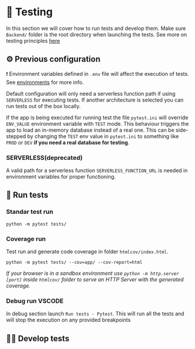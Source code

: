 # 🧪 Testing

In this section we will cover how to run tests and develop them. Make sure `Backend/` folder is the root directory when launching the tests. See more on testing principles [here](../utils/Testing-Principles.md)


## ⚙ Previous configuration

❗ Environment variables defined in `.env` file will affect the execution of tests. See [environments](Environment.md) for more info.

Default configuration will only need a serverless function path if using `SERVERLESS` for executing tests. If another architecture is selected you can run tests out of the box locally.

If the app is being executed for running test the file `pytest.ini` will override `ENV_VALUE` environment variable with `TEST` mode. This behaviour triggers the app to load an in-memory database instead of a real one. This can be side-stepped by changing the `TEST` env value in `pytest.ini` to something like `PROD` or `DEV` **if you need a real database for testing**.

### SERVERLESS(deprecated)

A valid path for a serverless function `SERVERLESS_FUNCTION_URL` is needed in environment variables for proper functioning.



## 🧪 Run tests

### Standar test run

```console
python -m pytest tests/
```

### Coverage run

Test run and generate code coverage in folder `htmlcov/index.html`.

```console
python -m pytest tests/ --cov=app/ --cov-report=html
```
_If your browser is in a sandbox environment use `python -m http.server [port]` inside `htmlcov/` folder to serve an HTTP Server with the generated coverage._

### Debug run VSCODE

In debug section launch `Run tests - Pytest`. This will run all the tests and will stop the execution on any provided breakpoints

## 👷‍♂️ Develop tests
